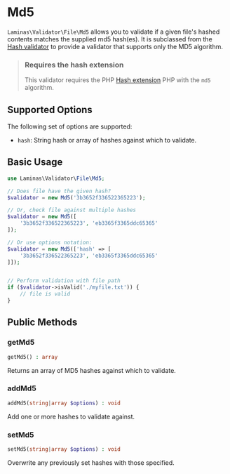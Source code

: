 # Md5

`Laminas\Validator\File\Md5` allows you to validate if a given file's hashed
contents matches the supplied md5 hash(es). It is subclassed from the
[Hash validator](hash.md) to provide a validator that supports only the MD5
algorithm.

> ### Requires the hash extension
>
> This validator requires the PHP [Hash extension](http://php.net/hash) PHP with
> the `md5` algorithm.

## Supported Options

The following set of options are supported:

- `hash`: String hash or array of hashes against which to validate.

## Basic Usage

```php
use Laminas\Validator\File\Md5;

// Does file have the given hash?
$validator = new Md5('3b3652f336522365223');

// Or, check file against multiple hashes
$validator = new Md5([
    '3b3652f336522365223', 'eb3365f3365ddc65365'
]);

// Or use options notation:
$validator = new Md5(['hash' => [
    '3b3652f336522365223', 'eb3365f3365ddc65365'
]]);


// Perform validation with file path
if ($validator->isValid('./myfile.txt')) {
    // file is valid
}
```

## Public Methods

### getMd5

```php
getMd5() : array
```

Returns an array of MD5 hashes against which to validate.

### addMd5

```php
addMd5(string|array $options) : void
```

Add one or more hashes to validate against.

### setMd5

```php
setMd5(string|array $options) : void
```

Overwrite any previously set hashes with those specified.

